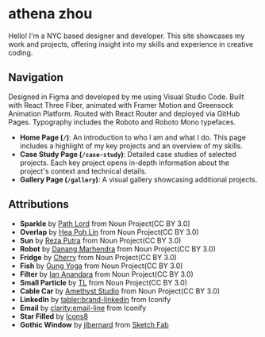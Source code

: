 # athena zhou

Hello! I'm a NYC based designer and developer. This site showcases my work and projects, offering insight into my skills and experience in creative coding.

## Navigation

Designed in Figma and developed by me using Visual Studio Code. Built with React Three Fiber, animated with Framer Motion and Greensock Animation Platform. Routed with React Router and deployed via GitHub Pages. Typography includes the Roboto and Roboto Mono typefaces.

- **Home Page (`/`)**: An introduction to who I am and what I do. This page includes a highlight of my key projects and an overview of my skills.
- **Case Study Page (`/case-study`)**: Detailed case studies of selected projects. Each key project opens in-depth information about the project's context and technical details.
- **Gallery Page (`/gallery`)**: A visual gallery showcasing additional projects.

## Attributions

- **Sparkle** by <a href="https://thenounproject.com/browse/icons/term/sparkle/" target="_blank" title="sparkle Icons">Path Lord</a> from Noun Project(CC BY 3.0)
- **Overlap** by <a href="https://thenounproject.com/browse/icons/term/overlap/" target="_blank" title="overlap Icons">Hea Poh Lin</a> from Noun Project(CC BY 3.0)
- **Sun** by <a href="https://thenounproject.com/browse/icons/term/sun/" target="_blank" title="sun Icons">Reza Putra</a> from Noun Project(CC BY 3.0)
- **Robot** by <a href="https://thenounproject.com/browse/icons/term/robot/" target="_blank" title="Robot Icons">Danang Marhendra</a> from Noun Project(CC BY 3.0)
- **Fridge** by <a href="https://thenounproject.com/browse/icons/term/fridge/" target="_blank" title="Fridge Icons">Cherry</a> from Noun Project(CC BY 3.0)
- **Fish** by <a href="https://thenounproject.com/browse/icons/term/fish/" target="_blank" title="Fish Icons">Gung Yoga</a> from Noun Project(CC BY 3.0)
- **Filter** by <a href="https://thenounproject.com/browse/icons/term/filter/" target="_blank" title="filter Icons">Ian Anandara</a> from Noun Project(CC BY 3.0)
- **Small Particle** by <a href="https://thenounproject.com/browse/icons/term/small-particle/" target="_blank" title="small particle Icons">TL</a> from Noun Project(CC BY 3.0)
- **Cable Car** by <a href="https://thenounproject.com/browse/icons/term/cable-car/" target="_blank" title="cable car Icons">Amethyst Studio</a> from Noun Project(CC BY 3.0)
- **LinkedIn** by <a target="_blank" href="https://icon-sets.iconify.design/tabler/brand-linkedin/">tabler:brand-linkedin</a> from Iconify
- **Email** by <a target="_blank" href="https://icon-sets.iconify.design/clarity/email-line/">clarity:email-line</a> from Iconify
- **Star Filled** by <a target="_blank" href="https://icons8.com/icon/qdlIi5HkblsU/star-filled">Icons8</a>
- **Gothic Window** by [jlbernard](https://sketchfab.com/jlbernard) from <a href=”https://sketchfab.com/3d-models/gothic-window-e7a94e542961467cbf043ed7771a7b81” target="_blank" title="Gothic Window">Sketch Fab</a>
